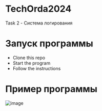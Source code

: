 # TechOrda2024

Task 2 - Система логирования

# Запуск программы

- Clone this repo
- Start the program
- Follow the instructions

# Пример программы
![image](https://github.com/user-attachments/assets/c82e4457-9ba4-4925-9f0b-44296f164be3)
